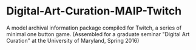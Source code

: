 # Digital-Art-Curation-MAIP-Twitch
A model archival information package compiled for Twitch, a series of minimal one button game. (Assembled for a graduate seminar "Digital Art Curation" at the University of Maryland, Spring 2016)
